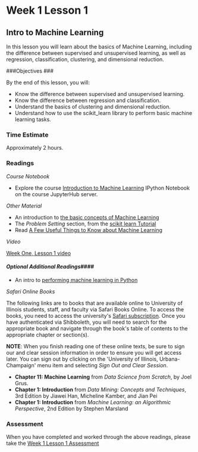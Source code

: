 # Week 1 Lesson 1 #
## Intro to Machine Learning ##

In this lesson you will learn about the basics of Machine Learning, including the difference between supervised and unsupervised learning, as well as regression, classification, clustering, and dimensional
reduction.

###Objectives ###

By the end of this lesson, you will:

- Know the difference between supervised and unsupervised learning.
- Know the difference between regression and classification.
- Understand the basics of clustering and dimensional reduction.
- Understand how to use the scikit_learn library to perform basic machine learning tasks.

### Time Estimate ###

Approximately 2 hours.

### Readings ####

_Course Notebook_
- Explore the course [Introduction to Machine Learning][intro2ml] IPython Notebook on the course JupyterHub server.

_Other Material_

- An introduction to [the basic concepts of Machine Learning](http://machinelearningmastery.com/basic-concepts-in-machine-learning/)
- The _Problem Setting_ section, from the [scikit learn Tutorial](http://scikit-learn.org/stable/tutorial/basic/tutorial.html#machine-learning-the-problem-setting)
- Read [A Few Useful Things to Know about Machine Learning](http://homes.cs.washington.edu/~pedrod/papers/cacm12.pdf)

_Video_

[Week One, Lesson 1 video](https://mediaspace.illinois.edu/media/W1L1/1_utatcwcm/63153661)

#### *Optional Additional Readings*####

- An intro to [performing machine learning in Python](https://www.pythonprogramming.net/machine-learning-python-sklearn-intro/)

_Safari Online Books_

The following links are to books that are available online to University of Illinois students, staff, and faculty via Safari Books Online. To access the books, you need to access the university's [Safari subscription][uiucsf]. Once you have authenticated via Shibboleth, you will need to search for the appropriate book and navigate through the book's table of contents to the appropriate chapter or section(s).

**NOTE**: When you finish reading one of these online texts, be sure to sign our and clear session information in order to ensure you will get access later. You can sign out by clicking on the 'University of Illinois, Urbana-Champaign' menu item and selecting _Sign Out and Clear Session_.

- **Chapter 11: Machine Learning** from _Data Science from Scratch_, by Joel Grus.
- **Chapter 1: Introduction** from _Data Mining: Concepts and Techniques_, 3rd Edition by Jiawei Han, Micheline Kamber, and Jian Pei
- **Chapter 1: Introduction** from _Machine Learning: an Algorithmic Perspective_, 2nd Edition by Stephen Marsland

### Assessment ###

When you have completed and worked through the above readings, please take the [Week 1 Lesson 1 Assessment](https://learn.illinois.edu/mod/quiz/view.php?id=1844370)

[intro2ml]: ../notebooks/intro2ml.ipynb
[uiucsf]: http://www.library.illinois.edu/proxy/go.php?url=http://proquest.safaribooksonline.com/?uicode=uiuc

